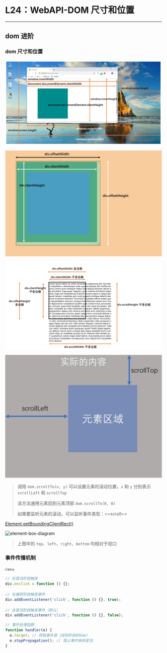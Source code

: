 # L24：WebAPI-DOM 尺寸和位置

---

## dom 进阶

### dom 尺寸和位置

![](assets/22.1.png)

![](assets/22.2.png)

![](assets/22.3.png)

![](assets/22.4.png)

> 调用 `dom.scrollTo(x, y)` 可以设置元素的滚动位置，`x` 和 `y` 分别表示 `scrollLeft` 和 `scrollTop`
>
> 该方法通用元素回到元素顶部 `dom.scrollTo(0, 0)`
>
> 如果要监听元素的滚动，可以监听事件类型：==scroll==

[Element.getBoundingClientRect()](https://developer.mozilla.org/zh-CN/docs/Web/API/Element/getBoundingClientRect)

![element-box-diagram](http://mdrs.yuanjin.tech/img/202210151248555.png)

> 上图中的 `top`、`left`、`right`、`bottom` 均相对于视口

### 事件传播机制

<img src="http://mdrs.yuanjin.tech/img/20211216105521.jpg" alt="事件流" style="zoom: 50%;" />

```js
// 在冒泡阶段触发
div.onclick = function () {};

// 在捕获阶段触发事件
div.addEventListener('click', function () {}, true);

// 在冒泡阶段触发事件（默认）
div.addEventListener('click', function () {}, false);
```

```js
// 事件处理函数
function handler(e) {
  e.target; // 获取事件源（目标阶段的dom）
  e.stopPropagation(); // 阻止事件继续冒泡
}
```
